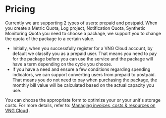 # Pricing

Currently we are supporting 2 types of users: prepaid and postpaid. When you create a Metric Quota, Log project, Notification Quota, Synthetic Monitoring Quota you need to choose a package, we support you to change the quota of the package to a certain value.

* Initially, when you successfully register for a VNG Cloud account, by default we classify you as a prepaid user. That means you need to pay for the package before you can use the service and the package will have a term depending on the cycle you choose.
* If you have a need and ensure a few conditions regarding spending indicators, we can support converting users from prepaid to postpaid. That means you do not need to pay when purchasing the package, the monthly bill value will be calculated based on the actual capacity you use.

You can choose the appropriate form to optimize your or your unit's storage costs. For more details, refer to: [Managing invoices, costs & resources on VNG Cloud](https://docs-vngcloud-vn.translate.goog/vng-cloud-document/v/vn/quan-ly-hoa-don-chi-phi-and-tai-nguyen-tren-vng-cloud) .

